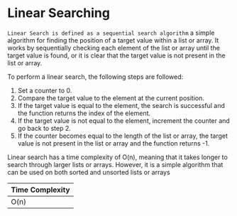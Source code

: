 # Linear Searching

`Linear Search is defined as a sequential search algorithm` a simple algorithm for finding the position of a target value within a list or array. It works by sequentially checking each element of the list or array until the target value is found, or it is clear that the target value is not present in the list or array.

To perform a linear search, the following steps are followed:

1. Set a counter to 0.
2. Compare the target value to the element at the current position.
3. If the target value is equal to the element, the search is successful and the function returns the index of the element.
4. If the target value is not equal to the element, increment the counter and go back to step 2.
5. If the counter becomes equal to the length of the list or array, the target value is not present in the list or array and the function returns -1.

Linear search has a time complexity of O(n), meaning that it takes longer to search through larger lists or arrays. However, it is a simple algorithm that can be used on both sorted and unsorted lists or arrays

| Time Complexity |
| --------------- |
| O(n)            |
